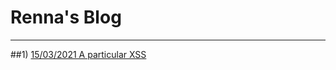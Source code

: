 # Renna's Blog
-------------------------------------------------------------

##1) [15/03/2021 A particular XSS](posts/post1.md)
